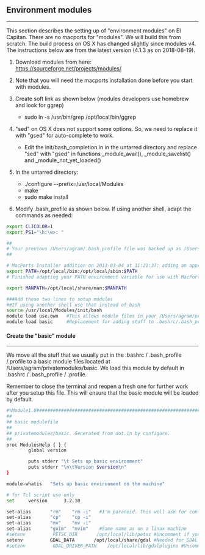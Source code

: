 ## Environment modules
----------------

This section describes the setting up of "environment modules" on El Capitan. 
There are no macports for "modules". 
We will build this from scratch. The build process on OS X has changed slightly since modules v4. The instructions below are from the latest version (4.1.3 as on 2018-08-19).

1. Download modules from here: https://sourceforge.net/projects/modules/
2. Note that you will need the macports installation done before you start with modules.
3. Create soft link as shown below (modules developers use homebrew and look for ggrep)
   - sudo ln -s /usr/bin/grep /opt/local/bin/ggrep

4.  "sed" on OS X does not support some options. So, we need to replace it with "gsed" for auto-complete to work.
    -  Edit the init/bash\_completion.in in the untarred directory and replace "sed" with "gsed" in functions \_module\_avail(), \_module\_savelist() and \_module\_not\_yet\_loaded()

5. In the untarred directory:
    - ./configure --prefix=/usr/local/Modules
    - make
    - sudo make install

6. Modify .bash\_profile as shown below. If using another shell, adapt the commands as needed:

```bash
export CLICOLOR=1
export PS1="\h:\w>: "

##
# Your previous /Users/agram/.bash_profile file was backed up as /Users/agram/.bash_profile.macports-saved_2013-03-04_at_11:21:37
##

# MacPorts Installer addition on 2013-03-04_at_11:21:37: adding an appropriate PATH variable for use with MacPorts.
export PATH=/opt/local/bin:/opt/local/sbin:$PATH
# Finished adapting your PATH environment variable for use with MacPorts.

export MANPATH=/opt/local/share/man:$MANPATH

###Add these two lines to setup modules
##If using another shell use that instead of bash
source /usr/local/Modules/init/bash
module load use.own   #This allows module files in your /Users/agram/privatemodules to be used
module load basic     #Replacement for adding stuff to .bashrc/.bash_profile/.profile
```


#### Create the "basic" module
---------

We move all the stuff that we usually put in the .bashrc / .bash\_profile /.profile to a basic module files located at /Users/agram/privatemodules/basic. We load this module by default in .bashrc / .bash\_profile / .profile.

Remember to close the terminal and reopen a fresh one for further work after you setup this file. This will ensure that the basic module will be loaded by default.

```bash
#%Module1.0#####################################################################
##
## basic modulefile
##
## privatemodules/basic. Generated from dot.in by configure.
##
proc ModulesHelp { } {
        global version

        puts stderr "\t Sets up basic environment"
        puts stderr "\n\tVersion $version\n"
}

module-whatis   "Sets up basic environment on the machine"

# for Tcl script use only
set     version      3.2.10

set-alias       "rm"    "rm -i"   #I'm paranoid. This will ask for confirmation
set-alias       "cp"    "cp -i"
set-alias       "mv"    "mv -i"
set-alias       "gvim"  "mvim"    #Same name as on a linux machine
#setenv          PETSC_DIR       /opt/local/lib/petsc #Uncomment if you want PETSC
setenv          GDAL_DATA       /opt/local/share/gdal #Needed for GDAL ancillary data
#setenv          GDAL_DRIVER_PATH    /opt/local/lib/gdalplugins #Uncomment if you want kealib support
```
